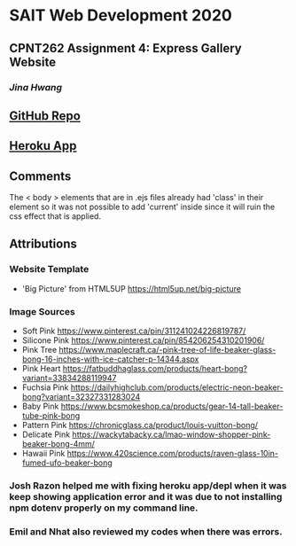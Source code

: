 # SAIT Web Development 2020

## CPNT262 Assignment 4: Express Gallery Website

### *Jina Hwang*
 
## [GitHub Repo](https://github.com/geumjinhwang/cpnt262-a4)
## [Heroku App](https://gallery-jina.herokuapp.com)

## Comments
The < body > elements that are in .ejs files already had 'class' in their element so it was not possible to add 'current' inside since it will ruin the css effect that is applied. 
 
## Attributions 

### Website Template
- 'Big Picture' from HTML5UP https://html5up.net/big-picture

### Image Sources
- Soft Pink https://www.pinterest.ca/pin/311241024226819787/
- Silicone Pink https://www.pinterest.ca/pin/854206254310201906/
- Pink Tree https://www.maplecraft.ca/-pink-tree-of-life-beaker-glass-bong-16-inches-with-ice-catcher-p-14344.aspx
- Pink Heart https://fatbuddhaglass.com/products/heart-bong?variant=33834288119947
- Fuchsia Pink https://dailyhighclub.com/products/electric-neon-beaker-bong?variant=32327331283024
- Baby Pink https://www.bcsmokeshop.ca/products/gear-14-tall-beaker-tube-pink-bong
- Pattern Pink https://chronicglass.ca/product/louis-vuitton-bong/
- Delicate Pink https://wackytabacky.ca/lmao-window-shopper-pink-beaker-bong-4mm/
- Hawaii Pink https://www.420science.com/products/raven-glass-10in-fumed-ufo-beaker-bong

### **Josh Razon** helped me with fixing heroku app/depl when it was keep showing application error and it was due to not installing npm dotenv properly on my command line.
### **Emil** and **Nhat** also reviewed my codes when there was errors.
